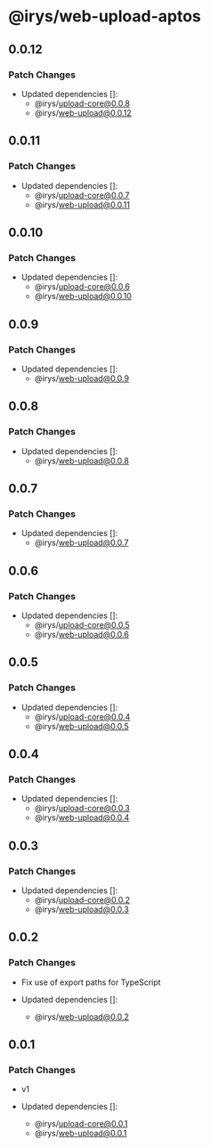 # @irys/web-upload-aptos

## 0.0.12

### Patch Changes

- Updated dependencies []:
  - @irys/upload-core@0.0.8
  - @irys/web-upload@0.0.12

## 0.0.11

### Patch Changes

- Updated dependencies []:
  - @irys/upload-core@0.0.7
  - @irys/web-upload@0.0.11

## 0.0.10

### Patch Changes

- Updated dependencies []:
  - @irys/upload-core@0.0.6
  - @irys/web-upload@0.0.10

## 0.0.9

### Patch Changes

- Updated dependencies []:
  - @irys/web-upload@0.0.9

## 0.0.8

### Patch Changes

- Updated dependencies []:
  - @irys/web-upload@0.0.8

## 0.0.7

### Patch Changes

- Updated dependencies []:
  - @irys/web-upload@0.0.7

## 0.0.6

### Patch Changes

- Updated dependencies []:
  - @irys/upload-core@0.0.5
  - @irys/web-upload@0.0.6

## 0.0.5

### Patch Changes

- Updated dependencies []:
  - @irys/upload-core@0.0.4
  - @irys/web-upload@0.0.5

## 0.0.4

### Patch Changes

- Updated dependencies []:
  - @irys/upload-core@0.0.3
  - @irys/web-upload@0.0.4

## 0.0.3

### Patch Changes

- Updated dependencies []:
  - @irys/upload-core@0.0.2
  - @irys/web-upload@0.0.3

## 0.0.2

### Patch Changes

- Fix use of export paths for TypeScript

- Updated dependencies []:
  - @irys/web-upload@0.0.2

## 0.0.1

### Patch Changes

- v1

- Updated dependencies []:
  - @irys/upload-core@0.0.1
  - @irys/web-upload@0.0.1
